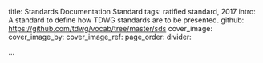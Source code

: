 title: Standards Documentation Standard
tags: ratified standard, 2017
intro: A standard to define how TDWG standards are to be presented.
github: https://github.com/tdwg/vocab/tree/master/sds
cover_image: 
cover_image_by: 
cover_image_ref: 
page_order: 
divider: 

...

